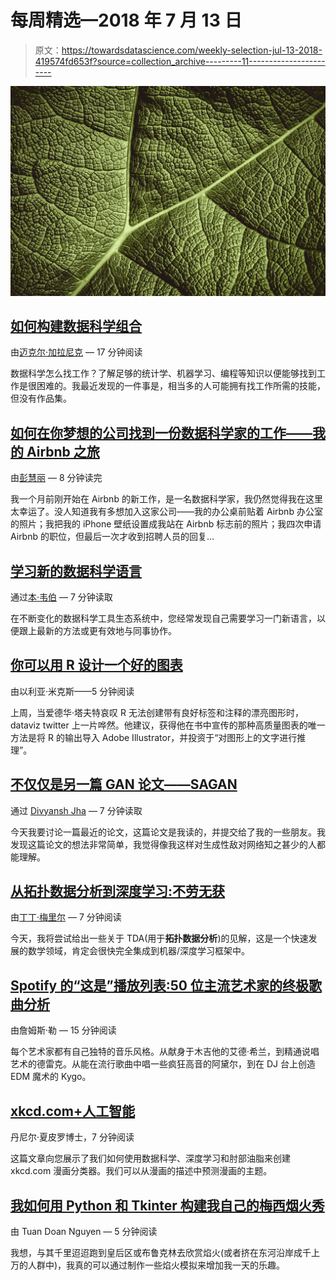 # 每周精选—2018 年 7 月 13 日

> 原文：<https://towardsdatascience.com/weekly-selection-jul-13-2018-419574fd653f?source=collection_archive---------11----------------------->

![](img/0a4c5adfe1c22e1e2c57cb4c97738535.png)

## [如何构建数据科学组合](/how-to-build-a-data-science-portfolio-5f566517c79c)

由[迈克尔·加拉尼克](https://medium.com/u/c07aac64b6e1?source=post_page-----419574fd653f--------------------------------) — 17 分钟阅读

数据科学怎么找工作？了解足够的统计学、机器学习、编程等知识以便能够找到工作是很困难的。我最近发现的一件事是，相当多的人可能拥有找工作所需的技能，但没有作品集。

## [如何在你梦想的公司找到一份数据科学家的工作——我的 Airbnb 之旅](/how-to-land-a-data-scientist-job-at-your-dream-company-my-journey-to-airbnb-f6a1e99892e8)

由[彭慧丽](https://medium.com/u/f4a64ff38660?source=post_page-----419574fd653f--------------------------------) — 8 分钟读完

我一个月前刚开始在 Airbnb 的新工作，是一名数据科学家，我仍然觉得我在这里太幸运了。没人知道我有多想加入这家公司——我的办公桌前贴着 Airbnb 办公室的照片；我把我的 iPhone 壁纸设置成我站在 Airbnb 标志前的照片；我四次申请 Airbnb 的职位，但最后一次才收到招聘人员的回复…

## [学习新的数据科学语言](/learning-a-new-data-science-language-aa7656be730a)

通过[本·韦伯](https://medium.com/u/a80e1f69e782?source=post_page-----419574fd653f--------------------------------) — 7 分钟读取

在不断变化的数据科学工具生态系统中，您经常发现自己需要学习一门新语言，以便跟上最新的方法或更有效地与同事协作。

## [你可以用 R 设计一个好的图表](/you-can-design-a-good-chart-with-r-5d00ed7dd18e)

由以利亚·米克斯——5 分钟阅读

上周，当爱德华·塔夫特哀叹 R 无法创建带有良好标签和注释的漂亮图形时，dataviz twitter 上一片哗然。他建议，获得他在书中宣传的那种高质量图表的唯一方法是将 R 的输出导入 Adobe Illustrator，并投资于“对图形上的文字进行推理”。

## [不仅仅是另一篇 GAN 论文——SAGAN](/not-just-another-gan-paper-sagan-96e649f01a6b)

通过 [Divyansh Jha](https://medium.com/u/463c1e39f861?source=post_page-----419574fd653f--------------------------------) — 7 分钟读取

今天我要讨论一篇最近的论文，这篇论文是我读的，并提交给了我的一些朋友。我发现这篇论文的想法非常简单，我觉得像我这样对生成性敌对网络知之甚少的人都能理解。

## [从拓扑数据分析到深度学习:不劳无获](/from-tda-to-dl-d06f234f51d)

由[丁丁·梅里尔](https://medium.com/u/e374d9336eec?source=post_page-----419574fd653f--------------------------------) — 7 分钟阅读

今天，我将尝试给出一些关于 TDA(用于**拓扑数据分析**)的见解，这是一个快速发展的数学领域，肯定会很快完全集成到机器/深度学习框架中。

## [Spotify 的“这是”播放列表:50 位主流艺术家的终极歌曲分析](/spotifys-this-is-playlists-the-ultimate-song-analysis-for-50-mainstream-artists-c569e41f8118)

由詹姆斯·勒 — 15 分钟阅读

每个艺术家都有自己独特的音乐风格。从献身于木吉他的艾德·希兰，到精通说唱艺术的德雷克。从能在流行歌曲中唱一些疯狂高音的阿黛尔，到在 DJ 台上创造 EDM 魔术的 Kygo。

## [xkcd.com+人工智能](/xkcd-com-artificial-intelligence-a4cbf6303b1e)

丹尼尔·夏皮罗博士，7 分钟阅读

这篇文章向您展示了我们如何使用数据科学、深度学习和肘部油脂来创建 xkcd.com 漫画分类器。我们可以从漫画的描述中预测漫画的主题。

## [我如何用 Python 和 Tkinter 构建我自己的梅西烟火秀](/having-your-own-fun-how-to-build-your-own-macys-firework-show-with-python-and-tkinter-79cc31631b44)

由 Tuan Doan Nguyen — 5 分钟阅读

我想，与其千里迢迢跑到皇后区或布鲁克林去欣赏焰火(或者挤在东河沿岸成千上万的人群中)，我真的可以通过制作一些焰火模拟来增加我一天的乐趣。